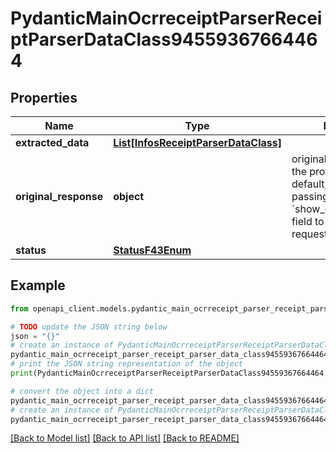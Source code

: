 # PydanticMainOcrreceiptParserReceiptParserDataClass94559367664464


## Properties

Name | Type | Description | Notes
------------ | ------------- | ------------- | -------------
**extracted_data** | [**List[InfosReceiptParserDataClass]**](InfosReceiptParserDataClass.md) |  | [optional] 
**original_response** | **object** | original response sent by the provider, hidden by default, show it by passing the &#x60;show_original_response&#x60; field to &#x60;true&#x60; in your request | [optional] 
**status** | [**StatusF43Enum**](StatusF43Enum.md) |  | 

## Example

```python
from openapi_client.models.pydantic_main_ocrreceipt_parser_receipt_parser_data_class94559367664464 import PydanticMainOcrreceiptParserReceiptParserDataClass94559367664464

# TODO update the JSON string below
json = "{}"
# create an instance of PydanticMainOcrreceiptParserReceiptParserDataClass94559367664464 from a JSON string
pydantic_main_ocrreceipt_parser_receipt_parser_data_class94559367664464_instance = PydanticMainOcrreceiptParserReceiptParserDataClass94559367664464.from_json(json)
# print the JSON string representation of the object
print(PydanticMainOcrreceiptParserReceiptParserDataClass94559367664464.to_json())

# convert the object into a dict
pydantic_main_ocrreceipt_parser_receipt_parser_data_class94559367664464_dict = pydantic_main_ocrreceipt_parser_receipt_parser_data_class94559367664464_instance.to_dict()
# create an instance of PydanticMainOcrreceiptParserReceiptParserDataClass94559367664464 from a dict
pydantic_main_ocrreceipt_parser_receipt_parser_data_class94559367664464_form_dict = pydantic_main_ocrreceipt_parser_receipt_parser_data_class94559367664464.from_dict(pydantic_main_ocrreceipt_parser_receipt_parser_data_class94559367664464_dict)
```
[[Back to Model list]](../README.md#documentation-for-models) [[Back to API list]](../README.md#documentation-for-api-endpoints) [[Back to README]](../README.md)


